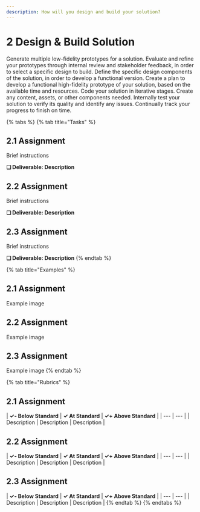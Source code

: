 ```yaml
---
description: How will you design and build your solution?
---
```


# 2 Design & Build Solution

Generate multiple low-fidelity prototypes for a solution. Evaluate and refine your prototypes through internal review and stakeholder feedback, in order to select a specific design to build. Define the specific design components of the solution, in order to develop a functional version. Create a plan to develop a functional high-fidelity prototype of your solution, based on the available time and resources. Code your solution in iterative stages. Create any content, assets, or other components needed. Internally test your solution to verify its quality and identify any issues. Continually track your progress to finish on time.

{% tabs %}
{% tab title="Tasks" %}
## 2.1 Assignment

Brief instructions

**❏ Deliverable: Description**

## 2.2 Assignment

Brief instructions

**❏ Deliverable: Description**

## 2.3 Assignment

Brief instructions

**❏ Deliverable: Description**
{% endtab %}

{% tab title="Examples" %}
## 2.1 Assignment

Example image

## 2.2 Assignment

Example image

## 2.3 Assignment

Example image
{% endtab %}

{% tab title="Rubrics" %}
## 2.1 Assignment

| **✓- Below Standard** | **✓ At Standard** | **✓+ Above Standard** |
| --- | --- |
| Description | Description | Description |

## 2.2 Assignment

| **✓- Below Standard** | **✓ At Standard** | **✓+ Above Standard** |
| --- | --- |
| Description | Description | Description |

## 2.3 Assignment

| **✓- Below Standard** | **✓ At Standard** | **✓+ Above Standard** |
| --- | --- |
| Description | Description | Description |
{% endtab %}
{% endtabs %}

